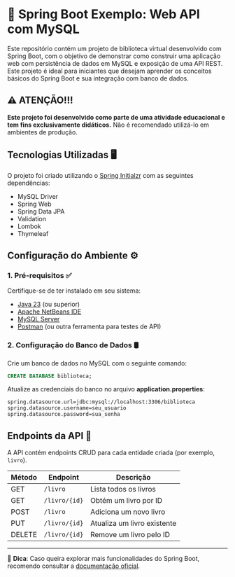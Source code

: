 # 🚀 Spring Boot Exemplo: Web API com MySQL

Este repositório contém um projeto de biblioteca virtual desenvolvido com Spring Boot, com o objetivo de demonstrar como construir uma aplicação web com persistência de dados em MySQL e exposição de uma API REST. Este projeto é ideal para iniciantes que desejam aprender os conceitos básicos do Spring Boot e sua integração com banco de dados.

## ⚠️ ATENÇÃO!!!
**Este projeto foi desenvolvido como parte de uma atividade educacional e tem fins exclusivamente didáticos.** Não é recomendado utilizá-lo em ambientes de produção.


## Tecnologias Utilizadas 🖥️
O projeto foi criado utilizando o [Spring Initialzr](https://start.spring.io) com as seguintes dependências:

- MySQL Driver
- Spring Web
- Spring Data JPA
- Validation
- Lombok
- Thymeleaf

## Configuração do Ambiente ⚙️

### 1. Pré-requisitos ✅
Certifique-se de ter instalado em seu sistema:
- [Java 23](https://www.oracle.com/br/java/technologies/downloads/) (ou superior)
- [Apache NetBeans IDE](https://netbeans.apache.org/front/main/index.html)
- [MySQL Server](https://www.mysql.com)
- [Postman](https://www.postman.com) (ou outra ferramenta para testes de API)

### 2. Configuração do Banco de Dados 🛢️
Crie um banco de dados no MySQL com o seguinte comando:
```sql
CREATE DATABASE biblioteca;
```

Atualize as credenciais do banco no arquivo **application.properties**:
```properties
spring.datasource.url=jdbc:mysql://localhost:3306/biblioteca
spring.datasource.username=seu_usuario
spring.datasource.password=sua_senha
```

## Endpoints da API 📡

A API contém endpoints CRUD para cada entidade criada (por exemplo, `livro`).

| Método | Endpoint       | Descrição                     |
|--------|---------------|--------------------------------|
| GET    | `/livro`   | Lista todos os livros       |
| GET    | `/livro/{id}` | Obtém um livro por ID     |
| POST   | `/livro`   | Adiciona um novo livro      |
| PUT    | `/livro/{id}` | Atualiza um livro existente |
| DELETE | `/livro/{id}` | Remove um livro pelo ID    |


---
📌 **Dica**: Caso queira explorar mais funcionalidades do Spring Boot, recomendo consultar a [documentação oficial](https://spring.io/projects/spring-boot).


